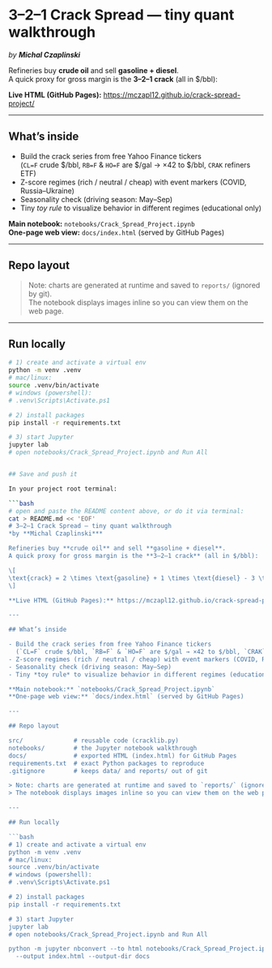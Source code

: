 # 3–2–1 Crack Spread — tiny quant walkthrough  
*by **Michal Czaplinski***

Refineries buy **crude oil** and sell **gasoline + diesel**.  
A quick proxy for gross margin is the **3–2–1 crack** (all in $/bbl):


**Live HTML (GitHub Pages):** https://mczapl12.github.io/crack-spread-project/

---

## What’s inside

- Build the crack series from free Yahoo Finance tickers  
  (`CL=F` crude $/bbl, `RB=F` & `HO=F` are $/gal → ×42 to $/bbl, `CRAK` refiners ETF)
- Z-score regimes (rich / neutral / cheap) with event markers (COVID, Russia–Ukraine)
- Seasonality check (driving season: May–Sep)
- Tiny *toy rule* to visualize behavior in different regimes (educational only)

**Main notebook:** `notebooks/Crack_Spread_Project.ipynb`  
**One-page web view:** `docs/index.html` (served by GitHub Pages)

---

## Repo layout


> Note: charts are generated at runtime and saved to `reports/` (ignored by git).  
> The notebook displays images inline so you can view them on the web page.

---

## Run locally

```bash
# 1) create and activate a virtual env
python -m venv .venv
# mac/linux:
source .venv/bin/activate
# windows (powershell):
# .venv\Scripts\Activate.ps1

# 2) install packages
pip install -r requirements.txt

# 3) start Jupyter
jupyter lab
# open notebooks/Crack_Spread_Project.ipynb and Run All


## Save and push it

In your project root terminal:

```bash
# open and paste the README content above, or do it via terminal:
cat > README.md << 'EOF'
# 3–2–1 Crack Spread — tiny quant walkthrough  
*by **Michal Czaplinski***

Refineries buy **crude oil** and sell **gasoline + diesel**.  
A quick proxy for gross margin is the **3–2–1 crack** (all in $/bbl):

\[
\text{crack} = 2 \times \text{gasoline} + 1 \times \text{diesel} - 3 \times \text{crude}
\]

**Live HTML (GitHub Pages):** https://mczapl12.github.io/crack-spread-project/

---

## What’s inside

- Build the crack series from free Yahoo Finance tickers  
  (`CL=F` crude $/bbl, `RB=F` & `HO=F` are $/gal → ×42 to $/bbl, `CRAK` refiners ETF)
- Z-score regimes (rich / neutral / cheap) with event markers (COVID, Russia–Ukraine)
- Seasonality check (driving season: May–Sep)
- Tiny *toy rule* to visualize behavior in different regimes (educational only)

**Main notebook:** `notebooks/Crack_Spread_Project.ipynb`  
**One-page web view:** `docs/index.html` (served by GitHub Pages)

---

## Repo layout

src/              # reusable code (cracklib.py)
notebooks/        # the Jupyter notebook walkthrough
docs/             # exported HTML (index.html) for GitHub Pages
requirements.txt  # exact Python packages to reproduce
.gitignore        # keeps data/ and reports/ out of git

> Note: charts are generated at runtime and saved to `reports/` (ignored by git).  
> The notebook displays images inline so you can view them on the web page.

---

## Run locally

```bash
# 1) create and activate a virtual env
python -m venv .venv
# mac/linux:
source .venv/bin/activate
# windows (powershell):
# .venv\Scripts\Activate.ps1

# 2) install packages
pip install -r requirements.txt

# 3) start Jupyter
jupyter lab
# open notebooks/Crack_Spread_Project.ipynb and Run All

python -m jupyter nbconvert --to html notebooks/Crack_Spread_Project.ipynb \
  --output index.html --output-dir docs
